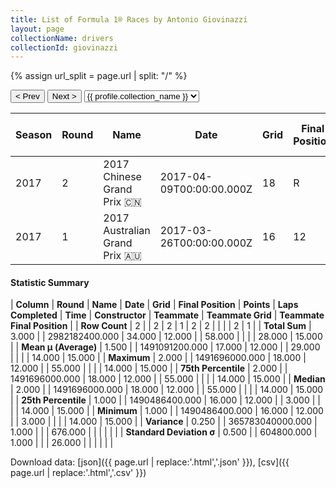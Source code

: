 ```yaml
---
title: List of Formula 1® Races by Antonio Giovinazzi
layout: page
collectionName: drivers
collectionId: giovinazzi
---
```


{% assign url_split = page.url | split: "/" %}
<div id="collection-navigation">
<button onclick="selector.options[selector.selectedIndex-1].value && (window.location = selector.options[selector.selectedIndex-1].value);">&lt; Prev</button>
<button onclick="selector.options[selector.selectedIndex+1].value && (window.location = selector.options[selector.selectedIndex+1].value);">Next &gt;</button>
<select id="selector" onchange="this.options[this.selectedIndex].value && (window.location = this.options[this.selectedIndex].value);">
  {% for collectionId in site.data[page.collectionName].refs %}
    {% if collectionId == page.collectionId %}
      {% assign selected = "selected" %}
    {% else %}
      {% assign selected = "" %}
    {% endif %}
    {% assign profile = site.data[page.collectionName][collectionId].profile %}
    <option value="/f1/{{ page.collectionName }}/{{ collectionId }}/{{ url_split[4] }}" {{ selected }}>{{ profile.collection_name }}</option>
  {% endfor %}
</select>
</div>

| Season | Round | Name | Date | Grid | Final Position | Points | Laps Completed | Time | Constructor | Teammate | Teammate Grid | Teammate Final Position |
|--|--|--|--|--|--|--|--|--|--|--|--|--|
| 2017 | 2 | 2017 Chinese Grand Prix 🇨🇳 | 2017-04-09T00:00:00.000Z | 18 | R | 0.0 | 3 |   | Sauber 🇨🇭 | [Marcus Ericsson 🇸🇪](/f1/drivers/ericsson) | 14 | 15 |
| 2017 | 1 | 2017 Australian Grand Prix 🇦🇺 | 2017-03-26T00:00:00.000Z | 16 | 12 | 0.0 | 55 |   | Sauber 🇨🇭 | [Marcus Ericsson 🇸🇪](/f1/drivers/ericsson) | 14 | R |

#### Statistic Summary

| **Column** | **Round** | **Name** | **Date** | **Grid** | **Final Position** | **Points** | **Laps Completed** | **Time** | **Constructor** | **Teammate** | **Teammate Grid** | **Teammate Final Position** |
| **Row Count** | 2 |  | 2 | 2 | 1 | 2 | 2 |  |  |  | 2 | 1 |
| **Total Sum** | 3.000 |  | 2982182400.000 | 34.000 | 12.000 |  | 58.000 |  |  |  | 28.000 | 15.000 |
| **Mean μ (Average)** | 1.500 |  | 1491091200.000 | 17.000 | 12.000 |  | 29.000 |  |  |  | 14.000 | 15.000 |
| **Maximum** | 2.000 |  | 1491696000.000 | 18.000 | 12.000 |  | 55.000 |  |  |  | 14.000 | 15.000 |
| **75th Percentile** | 2.000 |  | 1491696000.000 | 18.000 | 12.000 |  | 55.000 |  |  |  | 14.000 | 15.000 |
| **Median** | 2.000 |  | 1491696000.000 | 18.000 | 12.000 |  | 55.000 |  |  |  | 14.000 | 15.000 |
| **25th Percentile** | 1.000 |  | 1490486400.000 | 16.000 | 12.000 |  | 3.000 |  |  |  | 14.000 | 15.000 |
| **Minimum** | 1.000 |  | 1490486400.000 | 16.000 | 12.000 |  | 3.000 |  |  |  | 14.000 | 15.000 |
| **Variance** | 0.250 |  | 365783040000.000 | 1.000 |  |  | 676.000 |  |  |  |  |  |
| **Standard Deviation σ** | 0.500 |  | 604800.000 | 1.000 |  |  | 26.000 |  |  |  |  |  |

Download data: [json]({{ page.url | replace:'.html','.json' }}), [csv]({{ page.url | replace:'.html','.csv' }})
